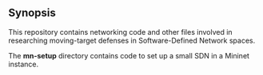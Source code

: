 ## Synopsis

This repository contains networking code and other files involved in researching moving-target defenses in Software-Defined Network spaces.

The **mn-setup** directory contains code to set up a small SDN in a Mininet instance.
